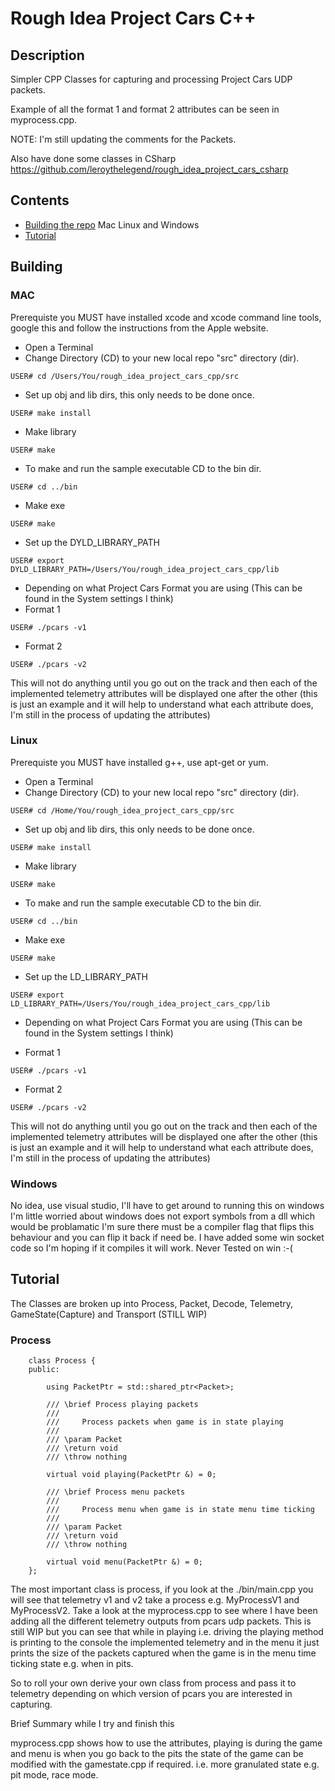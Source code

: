 # Rough Idea Project Cars C++

## Description

Simpler CPP Classes for capturing and processing Project Cars UDP packets.

Example of all the format 1 and format 2 attributes can be seen in myprocess.cpp.

NOTE: I'm still updating the comments for the Packets.

Also have done some classes in CSharp https://github.com/leroythelegend/rough_idea_project_cars_csharp

## Contents

* [Building the repo](#P-Building) Mac Linux and Windows
* [Tutorial](#P-Tutorial)

## <a name="P-Building"></a> Building

### MAC

Prerequiste you MUST have installed xcode and xcode command line tools, google this and follow the instructions from the Apple website.

* Open a Terminal
* Change Directory (CD) to your new local repo "src" directory (dir).

```
USER# cd /Users/You/rough_idea_project_cars_cpp/src
```

* Set up obj and lib dirs, this only needs to be done once.

```
USER# make install
```

* Make library

```
USER# make 
```

* To make and run the sample executable CD to the bin dir.

```
USER# cd ../bin
```

* Make exe

```
USER# make 
```

* Set up the DYLD_LIBRARY_PATH

```
USER# export DYLD_LIBRARY_PATH=/Users/You/rough_idea_project_cars_cpp/lib
```

* Depending on what Project Cars Format you are using (This can be found in the System settings I think)
* Format 1
```
USER# ./pcars -v1
```
* Format 2
```
USER# ./pcars -v2
```

This will not do anything until you go out on the track and then each of the implemented telemetry attributes will be displayed one after the other (this is just an example and it will help to understand what each attribute does, I'm still in the process of updating the attributes)

### Linux

Prerequiste you MUST have installed g++, use apt-get or yum.

* Open a Terminal
* Change Directory (CD) to your new local repo "src" directory (dir).

```
USER# cd /Home/You/rough_idea_project_cars_cpp/src
```

* Set up obj and lib dirs, this only needs to be done once.

```
USER# make install
```

* Make library

```
USER# make 
```

* To make and run the sample executable CD to the bin dir.

```
USER# cd ../bin
```

* Make exe

```
USER# make 
```

* Set up the LD_LIBRARY_PATH

```
USER# export LD_LIBRARY_PATH=/Users/You/rough_idea_project_cars_cpp/lib
```

* Depending on what Project Cars Format you are using (This can be found in the System settings I think)

* Format 1
```
USER# ./pcars -v1
```
* Format 2
```
USER# ./pcars -v2
```

This will not do anything until you go out on the track and then each of the implemented telemetry attributes will be displayed one after the other (this is just an example and it will help to understand what each attribute does, I'm still in the process of updating the attributes)

### Windows

No idea, use visual studio, I'll have to get around to running this on windows I'm little worried about windows does not export symbols from a dll which would be problamatic I'm sure there must be a compiler flag that flips this behaviour and you can flip it back if need be. I have added some win socket code so I'm hoping if it compiles it will work. Never Tested on win :-(

## <a name="P-Tutorial"></a> Tutorial

The Classes are broken up into Process, Packet, Decode, Telemetry, GameState(Capture) and Transport (STILL WIP)

### Process

```
    class Process {
    public:

        using PacketPtr = std::shared_ptr<Packet>;

        /// \brief Process playing packets
        ///
        ///     Process packets when game is in state playing
        ///
        /// \param Packet
        /// \return void
        /// \throw nothing

        virtual void playing(PacketPtr &) = 0;

        /// \brief Process menu packets
        ///
        ///     Process menu when game is in state menu time ticking
        ///
        /// \param Packet
        /// \return void
        /// \throw nothing

        virtual void menu(PacketPtr &) = 0;
    };
```

The most important class is process, if you look at the ./bin/main.cpp you will see that telemetry v1 and v2 take a process e.g. MyProcessV1 and MyProcessV2. Take a look at the myprocess.cpp to see where I have been adding all the different telemetry outputs from pcars udp packets. This is still WIP but you can see that while in playing i.e. driving the playing method is printing to the console the implemented telemetry and in the menu it just prints the size of the packets captured when the game is in the menu time ticking state e.g. when in pits. 

So to roll your own derive your own class from process and pass it to telemetry depending on which version of pcars you are interested in capturing. 

Brief Summary while I try and finish this

myprocess.cpp shows how to use the attributes, playing is during the game and menu is when you go back to the pits the state of the game can be modified with the gamestate.cpp if required. i.e. more granulated state e.g. pit mode, race mode.
